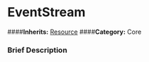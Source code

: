 #  EventStream  
####**Inherits:** [Resource](class_resource)
####**Category:** Core

###  Brief Description  

